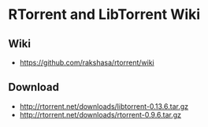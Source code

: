 RTorrent and LibTorrent Wiki
============================

Wiki
----

* https://github.com/rakshasa/rtorrent/wiki

Download
--------

* http://rtorrent.net/downloads/libtorrent-0.13.6.tar.gz
* http://rtorrent.net/downloads/rtorrent-0.9.6.tar.gz